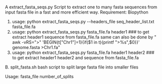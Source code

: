 A extract_fasta_seqs.py 
Script to extract one to many fasta sequences from input fasta file in a fast and more efficient way.
Requirement: Biopython
1. usage: python extract_fasta_seqs.py --headers_file seq_header_list.txt  fasta_file.fa 
2. usage: python extract_fasta_seqs.py fasta_file.fa header1 ### to get extract header1 sequence from fasta_file.fa
   same can also be done by " awk -vRS=">" 'BEGIN{t["Chr1"]=1}{if($1 in t){printf ">%s",$0}}' genome.fasta >Chr1.fa"
4. usage: python extract_fasta_seqs.py fasta_file.fa header1 header2 ### to get extract header1 header2 and sequence from fasta_file.fa

B. split_fasta.sh
bash script to split large fasta file into smaller files

Usage: fasta_file number_of_splits


